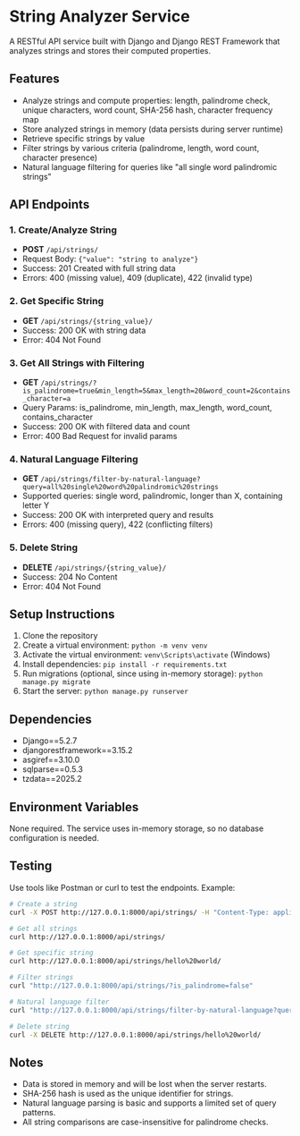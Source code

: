 # String Analyzer Service

A RESTful API service built with Django and Django REST Framework that analyzes strings and stores their computed properties.

## Features

- Analyze strings and compute properties: length, palindrome check, unique characters, word count, SHA-256 hash, character frequency map
- Store analyzed strings in memory (data persists during server runtime)
- Retrieve specific strings by value
- Filter strings by various criteria (palindrome, length, word count, character presence)
- Natural language filtering for queries like "all single word palindromic strings"

## API Endpoints

### 1. Create/Analyze String
- **POST** `/api/strings/`
- Request Body: `{"value": "string to analyze"}`
- Success: 201 Created with full string data
- Errors: 400 (missing value), 409 (duplicate), 422 (invalid type)

### 2. Get Specific String
- **GET** `/api/strings/{string_value}/`
- Success: 200 OK with string data
- Error: 404 Not Found

### 3. Get All Strings with Filtering
- **GET** `/api/strings/?is_palindrome=true&min_length=5&max_length=20&word_count=2&contains_character=a`
- Query Params: is_palindrome, min_length, max_length, word_count, contains_character
- Success: 200 OK with filtered data and count
- Error: 400 Bad Request for invalid params

### 4. Natural Language Filtering
- **GET** `/api/strings/filter-by-natural-language?query=all%20single%20word%20palindromic%20strings`
- Supported queries: single word, palindromic, longer than X, containing letter Y
- Success: 200 OK with interpreted query and results
- Errors: 400 (missing query), 422 (conflicting filters)

### 5. Delete String
- **DELETE** `/api/strings/{string_value}/`
- Success: 204 No Content
- Error: 404 Not Found

## Setup Instructions

1. Clone the repository
2. Create a virtual environment: `python -m venv venv`
3. Activate the virtual environment: `venv\Scripts\activate` (Windows)
4. Install dependencies: `pip install -r requirements.txt`
5. Run migrations (optional, since using in-memory storage): `python manage.py migrate`
6. Start the server: `python manage.py runserver`

## Dependencies

- Django==5.2.7
- djangorestframework==3.15.2
- asgiref==3.10.0
- sqlparse==0.5.3
- tzdata==2025.2

## Environment Variables

None required. The service uses in-memory storage, so no database configuration is needed.

## Testing

Use tools like Postman or curl to test the endpoints. Example:

```bash
# Create a string
curl -X POST http://127.0.0.1:8000/api/strings/ -H "Content-Type: application/json" -d '{"value": "hello world"}'

# Get all strings
curl http://127.0.0.1:8000/api/strings/

# Get specific string
curl http://127.0.0.1:8000/api/strings/hello%20world/

# Filter strings
curl "http://127.0.0.1:8000/api/strings/?is_palindrome=false"

# Natural language filter
curl "http://127.0.0.1:8000/api/strings/filter-by-natural-language?query=all%20single%20word%20palindromic%20strings"

# Delete string
curl -X DELETE http://127.0.0.1:8000/api/strings/hello%20world/
```

## Notes

- Data is stored in memory and will be lost when the server restarts.
- SHA-256 hash is used as the unique identifier for strings.
- Natural language parsing is basic and supports a limited set of query patterns.
- All string comparisons are case-insensitive for palindrome checks.
